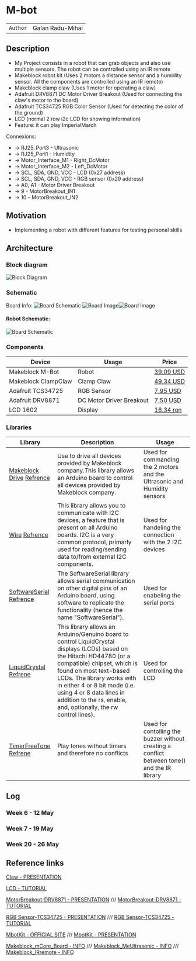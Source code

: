 # M-bot

| | |
|-|-|
|`Author` | Galan Radu-Mihai

## Description 
- My Project consists in a robot that can grab objects and also use multiple sensors. The robot can be controlled using an IR remote
- Makeblock robot kit (Uses 2 motors a distance sensor and a humidity sensor. All the components are controlled using an IR remote)
- Makeblock clamp claw (Uses 1 motor for operating a claw)
- Adafruit DRV8871 DC Motor Driver Breakout (Used for connecting the claw's motor to the board)
- Adafruit TCS34725 RGB Color Sensor (Used for detecting the color of the ground)
- LCD (normal 2 row i2c LCD for showing information)
- Feature: it can play ImperialMarch

Connexions:
- -> RJ25_Port3 - Ultrasonic
- -> RJ25_Port1 - Humidity
- -> Motor_Interface_M1 - Right_DcMotor
- -> Motor_Interface_M2 - Left_DcMotor
- -> SCL, SDA, GND, VCC - LCD (0x27 address)
- -> SCL, SDA, GND, VCC - RGB sensor (0x29 address)
- -> A0, A1 - Motor Driver Breakout
- -> 9 - MotorBreakout_IN1
- -> 10 - MotorBreakout_IN2

## Motivation 
- Implementing a robot with different features for testing personal skills

## Architecture 

### Block diagram

<!-- Make sure the path to the picture is correct -->
![Block Diagram](Images/RobotDiagram.png)

### Schematic
Board Info:
![Board Schematic](Images/mCoreSchematic.png)
![Board Image](Images/mCoreBoard.png)![Board Image](Images/mCore.png)

#### Robot Schematic:
![Board Schematic](Images/RobotSchematic.png)

### Components


<!-- This is just an example, fill in with your actual components -->

| Device | Usage | Price |
|--------|--------|-------|
| Makeblock M-Bot | Robot | [39.09 USD](https://lurnbot.com/products/mbot-1-1-kit) |
| Makeblock ClampClaw | Clamp Claw | [49.34 USD](https://www.ebay.com/itm/164763774166?norover=1&mkevt=1&mkrid=711-167022-134087-1&mkcid=2&itemid=164763774166&targetid=295607582760&device=c&mktype=pla&googleloc=1011795&poi=&campaignid=20797276787&mkgroupid=155163399079&rlsatarget=pla-295607582760&abcId=&merchantid=119648210&gad_source=1&gclid=Cj0KCQjwxeyxBhC7ARIsAC7dS39oCInXtvBG4IH2cqkYi16xqXIpzWnOMBzTYvEVfe0y0GU000InjBIaAm8JEALw_wcB) |
| Adafruit TCS34725 | RGB Sensor | [7.95 USD](https://www.adafruit.com/product/1334) |
| Adafruit DRV8871  | DC Motor Driver Breakout | [7.50 USD](https://www.adafruit.com/product/3190) |
| LCD 1602  | Display | [16.34 ron](https://www.optimusdigital.ro/ro/optoelectronice-lcd-uri/2894-lcd-cu-interfata-i2c-si-backlight-albastru.html?gad_source=1&gclid=Cj0KCQjwxeyxBhC7ARIsAC7dS39htfgFEvUUoPI9yNqkE4WZvx3a_p_euAhIuBVSOkLbhWfzMVeu4oEaArfyEALw_wcB) |


### Libraries

<!-- This is just an example, fill in the table with your actual components -->

| Library | Description | Usage |
|---------|-------------|-------|
| [Makeblock Drive](https://github.com/nbourre/Makeblock-Libraries) [Refrence](https://www.arduino.cc/reference/en/libraries/makeblockdrive/) | Use to drive all devices provided by Makeblock company.This library allows an Arduino board to control all devices provided by Makeblock company. | Used for commanding the 2 motors and the Ultrasonic and Humidity sensors  |
| [Wire](https://github.com/arduino/ArduinoCore-avr/blob/master/libraries/Wire/src/Wire.h) [Refrence](https://www.arduino.cc/reference/en/libraries/makeblockdrive/) | This library allows you to communicate with I2C devices, a feature that is present on all Arduino boards. I2C is a very common protocol, primarly used for reading/sending data to/from external I2C components.  | Used for handeling the connection with the 2 I2C devices  |
| [SoftwareSerial](https://github.com/arduino/ArduinoCore-avr/blob/master/libraries/SoftwareSerial/src/SoftwareSerial.h) [Refrence](https://docs.arduino.cc/learn/built-in-libraries/software-serial/) | The SoftwareSerial library allows serial communication on other digital pins of an Arduino board, using software to replicate the functionality (hence the name "SoftwareSerial").  | Used for enabeling the serial ports |
| [LiquidCrystal](https://github.com/arduino-libraries/LiquidCrystal) [Refrene](https://www.arduino.cc/reference/en/libraries/liquidcrystal-i2c/) | This library allows an Arduino/Genuino board to control LiquidCrystal displays (LCDs) based on the Hitachi HD44780 (or a compatible) chipset, which is found on most text-based LCDs. The library works with in either 4 or 8 bit mode (i.e. using 4 or 8 data lines in addition to the rs, enable, and, optionally, the rw control lines). |  Used for controlling the LCD |
| [TimerFreeTone](https://bitbucket.org/teckel12/arduino-timer-free-tone/downloads/) [Refrene](https://forum.arduino.cc/t/timerfreetone-library-v1-5-play-tones-without-timers-and-therefore-no-conflicts/229448) | Play tones without timers and therefore no conflicts |  Used for contolling the buzzer without creating a conflict between tone() and the IR library |



## Log

<!-- write every week your progress here -->

### Week 6 - 12 May

### Week 7 - 19 May

### Week 20 - 26 May


## Reference links

<!-- Fill in with appropriate links and link titles -->

[Claw - PRESENTATION](https://www.youtube.com/watch?app=desktop&v=9xSvRSg7VZA)

[LCD - TUTORIAL](https://www.youtube.com/watch?v=s_-nIgo71_w)

[MotorBreakout-DRV8871 - PRESENTATION](https://learn.adafruit.com/adafruit-drv8871-brushed-dc-motor-driver-breakout/overview) ///
[MotorBreakout-DRV8871 - TUTORIAL](https://www.youtube.com/watch?v=9Ye1HgJaeVI&t=40s)

[RGB Sensor-TCS34725 - PRESENTATION](https://learn.adafruit.com/adafruit-drv8871-brushed-dc-motor-driver-breakout/overview) ///
[RGB Sensor-TCS34725 - TUTORIAL](https://www.youtube.com/watch?v=dCnjwxkWZ-w&t=3s)

[MbotKit - OFFICIAL SITE](https://www.makeblock.com/pages/mbot-robot-kit) ///
[MbotKit - PRESENTATION](https://www.youtube.com/watch?v=ZNcebanW_pQ)

[Makeblock_mCore_Board - INFO](https://support.makeblock.com/hc/en-us/articles/4412894402967-mCore-Main-Control-Board-of-mBot) /// 
[Makeblock_MeUltrasonic - INFO](https://education.makeblock.com/help/me-ultrasonic-sensor/) /// 
[Makeblock_IRremote - INFO](https://education.makeblock.com/help/cyberpi-series-ir-remote-control/)



